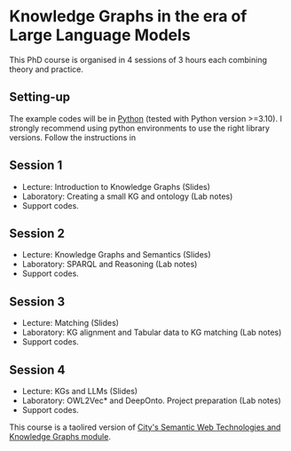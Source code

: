 # Knowledge Graphs in the era of Large Language Models

This PhD course is organised in 4 sessions of 3 hours each combining theory and practice.

## Setting-up 

The example codes will be in [Python](https://www.python.org/downloads/) (tested with Python version >=3.10). I strongly recommend using python environments to use the right library versions.
Follow the instructions in 


## Session 1
- Lecture: Introduction to Knowledge Graphs (Slides)
- Laboratory: Creating a small KG and ontology (Lab notes)
- Support codes.

## Session 2
- Lecture: Knowledge Graphs and Semantics (Slides)
- Laboratory: SPARQL and Reasoning (Lab notes)
- Support codes.

## Session 3
- Lecture: Matching (Slides)
- Laboratory: KG alignment and Tabular data to KG matching (Lab notes)
- Support codes.
  
## Session 4
- Lecture: KGs and LLMs (Slides)
- Laboratory: OWL2Vec* and DeepOnto. Project preparation (Lab notes)
- Support codes.

This course is a taolired version of [City's Semantic Web Technologies and Knowledge Graphs module](https://github.com/turing-knowledge-graphs/teaching/tree/main/city).
